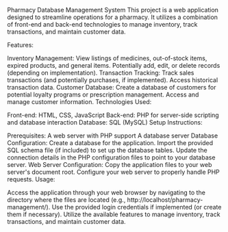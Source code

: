 Pharmacy Database Management System
This project is a web application designed to streamline operations for a pharmacy. It utilizes a combination of front-end and back-end technologies to manage inventory, track transactions, and maintain customer data.

Features:

Inventory Management:
View listings of medicines, out-of-stock items, expired products, and general items.
Potentially add, edit, or delete records (depending on implementation).
Transaction Tracking:
Track sales transactions (and potentially purchases, if implemented).
Access historical transaction data.
Customer Database:
Create a database of customers for potential loyalty programs or prescription management.
Access and manage customer information.
Technologies Used:

Front-end: HTML, CSS, JavaScript 
Back-end: PHP for server-side scripting and database interaction
Database: SQL (MySQL)
Setup Instructions:

Prerequisites:
A web server with PHP support
A database server 
Database Configuration:
Create a database for the application.
Import the provided SQL schema file (if included) to set up the database tables.
Update the connection details in the PHP configuration files to point to your database server.
Web Server Configuration:
Copy the application files to your web server's document root.
Configure your web server to properly handle PHP requests.
Usage:

Access the application through your web browser by navigating to the directory where the files are located (e.g., http://localhost/pharmacy-management/).
Use the provided login credentials if implemented (or create them if necessary).
Utilize the available features to manage inventory, track transactions, and maintain customer data.
